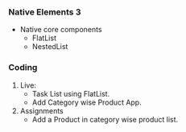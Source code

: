 ### Native Elements 3

- Native core components
  - FlatList
  - NestedList

### Coding

1. Live:
   - Task List using FlatList.
   - Add Category wise Product App.
2. Assignments
   - Add a Product in category wise product list.
